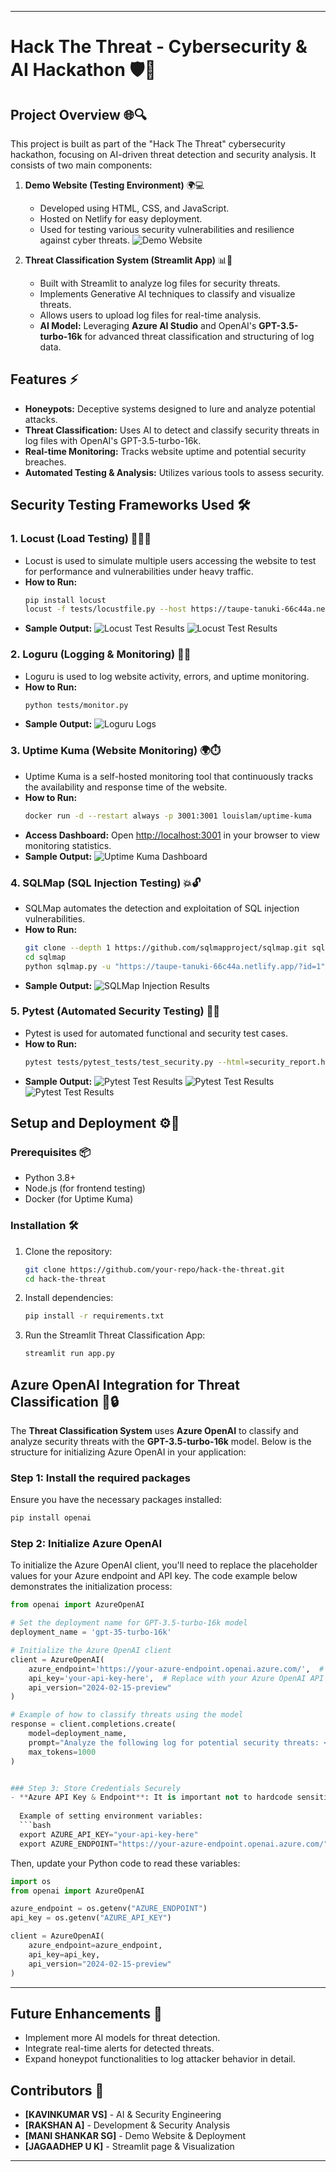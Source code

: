 
---

# Hack The Threat - Cybersecurity & AI Hackathon 🛡️🤖

## Project Overview 🌐🔍

This project is built as part of the "Hack The Threat" cybersecurity hackathon, focusing on AI-driven threat detection and security analysis. It consists of two main components:

1. **Demo Website (Testing Environment)** 🌍💻
   - Developed using HTML, CSS, and JavaScript.
   - Hosted on Netlify for easy deployment.
   - Used for testing various security vulnerabilities and resilience against cyber threats.
     ![Demo Website](images/demo.png)

2. **Threat Classification System (Streamlit App)** 📊🔐
   - Built with Streamlit to analyze log files for security threats.
   - Implements Generative AI techniques to classify and visualize threats.
   - Allows users to upload log files for real-time analysis.
   - **AI Model:** Leveraging **Azure AI Studio** and OpenAI's **GPT-3.5-turbo-16k** for advanced threat classification and structuring of log data.

## Features ⚡️

- **Honeypots:** Deceptive systems designed to lure and analyze potential attacks.
- **Threat Classification:** Uses AI to detect and classify security threats in log files with OpenAI's GPT-3.5-turbo-16k.
- **Real-time Monitoring:** Tracks website uptime and potential security breaches.
- **Automated Testing & Analysis:** Utilizes various tools to assess security.

## Security Testing Frameworks Used 🛠️

### 1. Locust (Load Testing) 🏃‍♂️💨
- Locust is used to simulate multiple users accessing the website to test for performance and vulnerabilities under heavy traffic.
- **How to Run:**
  ```bash
  pip install locust
  locust -f tests/locustfile.py --host https://taupe-tanuki-66c44a.netlify.app/
  ```
- **Sample Output:** 
  ![Locust Test Results](tests/sample_output/1_1.png)
  ![Locust Test Results](tests/sample_output/1_2.png)

### 2. Loguru (Logging & Monitoring) 📝🔎
- Loguru is used to log website activity, errors, and uptime monitoring.
- **How to Run:**
  ```bash
  python tests/monitor.py
  ```
- **Sample Output:**
  ![Loguru Logs](tests/sample_output/2.png)

### 3. Uptime Kuma (Website Monitoring) 🌍⏱️
- Uptime Kuma is a self-hosted monitoring tool that continuously tracks the availability and response time of the website.
- **How to Run:**
  ```bash
  docker run -d --restart always -p 3001:3001 louislam/uptime-kuma
  ```
- **Access Dashboard:**
  Open [http://localhost:3001](http://localhost:3001) in your browser to view monitoring statistics.
- **Sample Output:**
  ![Uptime Kuma Dashboard](tests/sample_output/3.png)

### 4. SQLMap (SQL Injection Testing) 💥🔓
- SQLMap automates the detection and exploitation of SQL injection vulnerabilities.
- **How to Run:**
  ```bash
  git clone --depth 1 https://github.com/sqlmapproject/sqlmap.git sqlmap
  cd sqlmap
  python sqlmap.py -u "https://taupe-tanuki-66c44a.netlify.app/?id=1" --dbs
  ```
- **Sample Output:**
  ![SQLMap Injection Results](tests/sample_output/4.png)

### 5. Pytest (Automated Security Testing) 🧪✅
- Pytest is used for automated functional and security test cases.
- **How to Run:**
  ```bash
  pytest tests/pytest_tests/test_security.py --html=security_report.html --self-contained-html
  ```
- **Sample Output:**
  ![Pytest Test Results](tests/sample_output/5_1.png)
  ![Pytest Test Results](tests/sample_output/5_2.png)
  ![Pytest Test Results](tests/sample_output/5_3.png)

## Setup and Deployment ⚙️🚀

### Prerequisites 📦
- Python 3.8+
- Node.js (for frontend testing)
- Docker (for Uptime Kuma)

### Installation 🛠️
1. Clone the repository:
   ```bash
   git clone https://github.com/your-repo/hack-the-threat.git
   cd hack-the-threat
   ```
2. Install dependencies:
   ```bash
   pip install -r requirements.txt
   ```
3. Run the Streamlit Threat Classification App:
   ```bash
   streamlit run app.py
   ```

## Azure OpenAI Integration for Threat Classification 🤖🔒

The **Threat Classification System** uses **Azure OpenAI** to classify and analyze security threats with the **GPT-3.5-turbo-16k** model. Below is the structure for initializing Azure OpenAI in your application:

### Step 1: Install the required packages
Ensure you have the necessary packages installed:
```bash
pip install openai
```

### Step 2: Initialize Azure OpenAI
To initialize the Azure OpenAI client, you'll need to replace the placeholder values for your Azure endpoint and API key. The code example below demonstrates the initialization process:

```python
from openai import AzureOpenAI

# Set the deployment name for GPT-3.5-turbo-16k model
deployment_name = 'gpt-35-turbo-16k' 

# Initialize the Azure OpenAI client
client = AzureOpenAI(
    azure_endpoint='https://your-azure-endpoint.openai.azure.com/',  # Replace with your Azure OpenAI endpoint
    api_key='your-api-key-here',  # Replace with your Azure OpenAI API key (use a secure method for storing keys)
    api_version="2024-02-15-preview"
)

# Example of how to classify threats using the model
response = client.completions.create(
    model=deployment_name,
    prompt="Analyze the following log for potential security threats: <log_data_here>",
    max_tokens=1000
)


### Step 3: Store Credentials Securely
- **Azure API Key & Endpoint**: It is important not to hardcode sensitive information like your **API key** and **Azure endpoint** in your source code. Instead, you can use environment variables or a secure vault to store these credentials.
  
  Example of setting environment variables:
  ```bash
  export AZURE_API_KEY="your-api-key-here"
  export AZURE_ENDPOINT="https://your-azure-endpoint.openai.azure.com/"
  ```

  Then, update your Python code to read these variables:
  ```python
  import os
  from openai import AzureOpenAI

  azure_endpoint = os.getenv("AZURE_ENDPOINT")
  api_key = os.getenv("AZURE_API_KEY")

  client = AzureOpenAI(
      azure_endpoint=azure_endpoint,
      api_key=api_key,
      api_version="2024-02-15-preview"
  )
  ```

---

## Future Enhancements 🔮
- Implement more AI models for threat detection.
- Integrate real-time alerts for detected threats.
- Expand honeypot functionalities to log attacker behavior in detail.

## Contributors 🤝
- **[KAVINKUMAR VS]** - AI & Security Engineering
- **[RAKSHAN A]** - Development & Security Analysis
- **[MANI SHANKAR SG]** - Demo Website & Deployment
- **[JAGAADHEP U K]** - Streamlit page & Visualization

---

